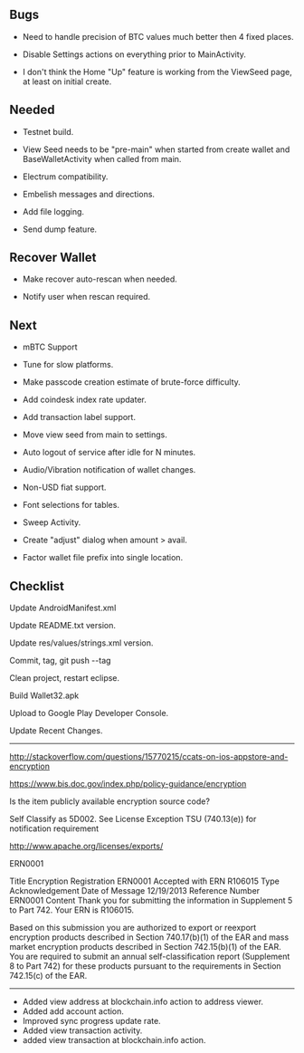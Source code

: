 
Bugs
----------------------------------------------------------------

* Need to handle precision of BTC values much better then 4 fixed places.

* Disable Settings actions on everything prior to MainActivity.

* I don't think the Home "Up" feature is working from the ViewSeed page,
  at least on initial create.

Needed
----------------------------------------------------------------

* Testnet build.

* View Seed needs to be "pre-main" when started from create wallet
  and BaseWalletActivity when called from main.

* Electrum compatibility.

* Embelish messages and directions.

* Add file logging.

* Send dump feature.


Recover Wallet
----------------------------------------------------------------

* Make recover auto-rescan when needed.

* Notify user when rescan required.


Next
----------------------------------------------------------------

* mBTC Support

* Tune for slow platforms.

* Make passcode creation estimate of brute-force difficulty.

* Add coindesk index rate updater.

* Add transaction label support.

* Move view seed from main to settings.

* Auto logout of service after idle for N minutes.

* Audio/Vibration notification of wallet changes.

* Non-USD fiat support.

* Font selections for tables.

* Sweep Activity.

* Create "adjust" dialog when amount > avail.

* Factor wallet file prefix into single location.


Checklist
----------------------------------------------------------------

Update AndroidManifest.xml

Update README.txt version.

Update res/values/strings.xml version.

Commit, tag, git push --tag

Clean project, restart eclipse.

Build Wallet32.apk

Upload to Google Play Developer Console.

Update Recent Changes.

----------------------------------------------------------------

http://stackoverflow.com/questions/15770215/ccats-on-ios-appstore-and-encryption

https://www.bis.doc.gov/index.php/policy-guidance/encryption

Is the item 
publicly available 
encryption 
source code? 

Self Classify as 5D002. See 
License Exception TSU (740.13(e)) 
for notification requirement 

http://www.apache.org/licenses/exports/

ERN0001

Title	Encryption Registration ERN0001 Accepted with ERN R106015
Type	Acknowledgement
Date of Message	 12/19/2013
Reference Number	 ERN0001
Content	
Thank you for submitting the information in Supplement 5 to Part 742.
Your ERN is R106015.

Based on this submission you are authorized to export or reexport
encryption products described in Section 740.17(b)(1) of the EAR and
mass market encryption products described in Section 742.15(b)(1) of
the EAR.  You are required to submit an annual self-classification
report (Supplement 8 to Part 742) for these products pursuant to the
requirements in Section 742.15(c) of the EAR.

----------------------------------------------------------------

* Added view address at blockchain.info action to address viewer.
* Added add account action.
* Improved sync progress update rate.
* Added view transaction activity.
* added view transaction at blockchain.info action.
